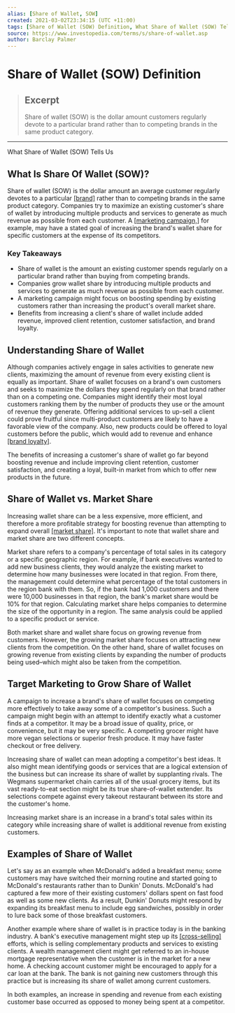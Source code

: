 ```yaml
---
alias: [Share of Wallet, SOW]
created: 2021-03-02T23:34:15 (UTC +11:00)
tags: [Share of Wallet (SOW) Definition, What Share of Wallet (SOW) Tells Us]
source: https://www.investopedia.com/terms/s/share-of-wallet.asp
author: Barclay Palmer
---
```


# Share of Wallet (SOW) Definition

> ## Excerpt
> Share of wallet (SOW) is the dollar amount customers regularly devote to a particular brand rather than to competing brands in the same product category.

---

What Share of Wallet (SOW) Tells Us
## What Is Share Of Wallet (SOW)?

Share of wallet (SOW) is the dollar amount an average customer regularly devotes to a particular [[brand]](https://www.investopedia.com/terms/b/brand.asp) rather than to competing brands in the same product category. Companies try to maximize an existing customer's share of wallet by introducing multiple products and services to generate as much revenue as possible from each customer. A [[marketing campaign,]](https://www.investopedia.com/terms/m/marketing-campaign.asp) for example, may have a stated goal of increasing the brand's wallet share for specific customers at the expense of its competitors.

### Key Takeaways

-   Share of wallet is the amount an existing customer spends regularly on a particular brand rather than buying from competing brands.
-   Companies grow wallet share by introducing multiple products and services to generate as much revenue as possible from each customer.
-   A marketing campaign might focus on boosting spending by existing customers rather than increasing the product's overall market share.
-   Benefits from increasing a client's share of wallet include added revenue, improved client retention, customer satisfaction, and brand loyalty.

## Understanding Share of Wallet

Although companies actively engage in sales activities to generate new clients, maximizing the amount of revenue from every existing client is equally as important. Share of wallet focuses on a brand's own customers and seeks to maximize the dollars they spend regularly on that brand rather than on a competing one. Companies might identify their most loyal customers ranking them by the number of products they use or the amount of revenue they generate. Offering additional services to up-sell a client could prove fruitful since multi-product customers are likely to have a favorable view of the company. Also, new products could be offered to loyal customers before the public, which would add to revenue and enhance [[brand loyalty]](https://www.investopedia.com/terms/b/brand-loyalty.asp).

The benefits of increasing a customer's share of wallet go far beyond boosting revenue and include improving client retention, customer satisfaction, and creating a loyal, built-in market from which to offer new products in the future.

## Share of Wallet vs. Market Share

Increasing wallet share can be a less expensive, more efficient, and therefore a more profitable strategy for boosting revenue than attempting to expand overall [[market share]](https://www.investopedia.com/terms/m/marketshare.asp). It's important to note that wallet share and market share are two different concepts.

Market share refers to a company's percentage of total sales in its category or a specific geographic region. For example, if bank executives wanted to add new business clients, they would analyze the existing market to determine how many businesses were located in that region. From there, the management could determine what percentage of the total customers in the region bank with them. So, if the bank had 1,000 customers and there were 10,000 businesses in that region, the bank's market share would be 10% for that region. Calculating market share helps companies to determine the size of the opportunity in a region. The same analysis could be applied to a specific product or service.

Both market share and wallet share focus on growing revenue from customers. However, the growing market share focuses on attracting new clients from the competition. On the other hand, share of wallet focuses on growing revenue from existing clients by expanding the number of products being used–which might also be taken from the competition.

## Target Marketing to Grow Share of Wallet

A campaign to increase a brand's share of wallet focuses on competing more effectively to take away some of a competitor's business. Such a campaign might begin with an attempt to identify exactly what a customer finds at a competitor. It may be a broad issue of quality, price, or convenience, but it may be very specific. A competing grocer might have more vegan selections or superior fresh produce. It may have faster checkout or free delivery.

Increasing share of wallet can mean adopting a competitor's best ideas. It also might mean identifying goods or services that are a logical extension of the business but can increase its share of wallet by supplanting rivals. The Wegmans supermarket chain carries all of the usual grocery items, but its vast ready-to-eat section might be its true share-of-wallet extender. Its selections compete against every takeout restaurant between its store and the customer's home.

Increasing market share is an increase in a brand's total sales within its category while increasing share of wallet is additional revenue from existing customers.

## Examples of Share of Wallet

Let's say as an example when McDonald's added a breakfast menu; some customers may have switched their morning routine and started going to McDonald's restaurants rather than to Dunkin' Donuts. McDonald's had captured a few more of their existing customers' dollars spent on fast food as well as some new clients. As a result, Dunkin' Donuts might respond by expanding its breakfast menu to include egg sandwiches, possibly in order to lure back some of those breakfast customers.

Another example where share of wallet is in practice today is in the banking industry. A bank's executive management might step up its [[cross-selling]](https://www.investopedia.com/terms/c/cross-sell.asp) efforts, which is selling complementary products and services to existing clients. A wealth management client might get referred to an in-house mortgage representative when the customer is in the market for a new home. A checking account customer might be encouraged to apply for a car loan at the bank. The bank is not gaining new customers through this practice but is increasing its share of wallet among current customers. 

In both examples, an increase in spending and revenue from each existing customer base occurred as opposed to money being spent at a competitor.
